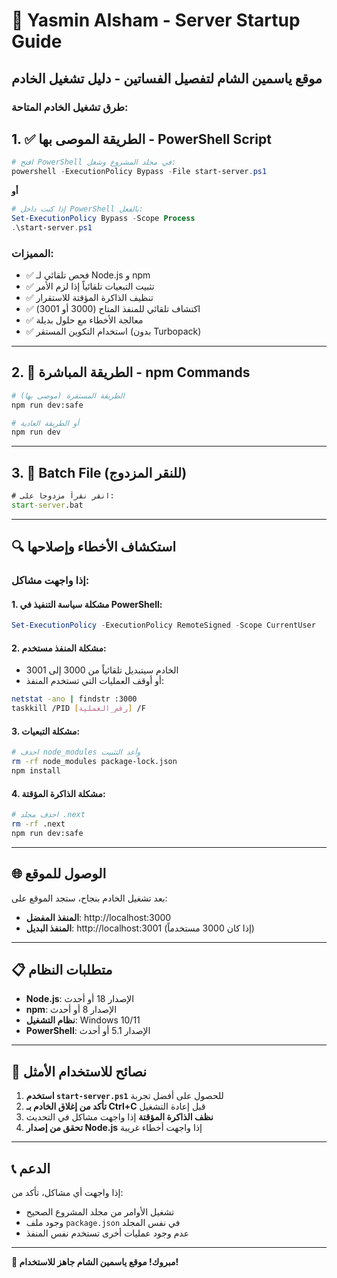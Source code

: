 # 🚀 Yasmin Alsham - Server Startup Guide

## موقع ياسمين الشام لتفصيل الفساتين - دليل تشغيل الخادم

### طرق تشغيل الخادم المتاحة:

## 1. ✅ الطريقة الموصى بها - PowerShell Script

```powershell
# افتح PowerShell في مجلد المشروع وشغل:
powershell -ExecutionPolicy Bypass -File start-server.ps1
```

**أو**

```powershell
# إذا كنت داخل PowerShell بالفعل:
Set-ExecutionPolicy Bypass -Scope Process
.\start-server.ps1
```

### المميزات:
- ✅ فحص تلقائي لـ Node.js و npm
- ✅ تثبيت التبعيات تلقائياً إذا لزم الأمر
- ✅ تنظيف الذاكرة المؤقتة للاستقرار
- ✅ اكتشاف تلقائي للمنفذ المتاح (3000 أو 3001)
- ✅ معالجة الأخطاء مع حلول بديلة
- ✅ استخدام التكوين المستقر (بدون Turbopack)

---

## 2. 🔧 الطريقة المباشرة - npm Commands

```bash
# الطريقة المستقرة (موصى بها)
npm run dev:safe

# أو الطريقة العادية
npm run dev
```

---

## 3. 📝 Batch File (للنقر المزدوج)

```cmd
# انقر نقراً مزدوجاً على:
start-server.bat
```

---

## 🔍 استكشاف الأخطاء وإصلاحها

### إذا واجهت مشاكل:

#### 1. مشكلة سياسة التنفيذ في PowerShell:
```powershell
Set-ExecutionPolicy -ExecutionPolicy RemoteSigned -Scope CurrentUser
```

#### 2. مشكلة المنفذ مستخدم:
- الخادم سيتبديل تلقائياً من 3000 إلى 3001
- أو أوقف العمليات التي تستخدم المنفذ:
```bash
netstat -ano | findstr :3000
taskkill /PID [رقم_العملية] /F
```

#### 3. مشكلة التبعيات:
```bash
# احذف node_modules وأعد التثبيت
rm -rf node_modules package-lock.json
npm install
```

#### 4. مشكلة الذاكرة المؤقتة:
```bash
# احذف مجلد .next
rm -rf .next
npm run dev:safe
```

---

## 🌐 الوصول للموقع

بعد تشغيل الخادم بنجاح، ستجد الموقع على:

- **المنفذ المفضل**: http://localhost:3000
- **المنفذ البديل**: http://localhost:3001 (إذا كان 3000 مستخدماً)

---

## 📋 متطلبات النظام

- **Node.js**: الإصدار 18 أو أحدث
- **npm**: الإصدار 8 أو أحدث
- **نظام التشغيل**: Windows 10/11
- **PowerShell**: الإصدار 5.1 أو أحدث

---

## 🎯 نصائح للاستخدام الأمثل

1. **استخدم `start-server.ps1`** للحصول على أفضل تجربة
2. **تأكد من إغلاق الخادم بـ Ctrl+C** قبل إعادة التشغيل
3. **نظف الذاكرة المؤقتة** إذا واجهت مشاكل في التحديث
4. **تحقق من إصدار Node.js** إذا واجهت أخطاء غريبة

---

## 📞 الدعم

إذا واجهت أي مشاكل، تأكد من:
- تشغيل الأوامر من مجلد المشروع الصحيح
- وجود ملف `package.json` في نفس المجلد
- عدم وجود عمليات أخرى تستخدم نفس المنفذ

---

**🎉 مبروك! موقع ياسمين الشام جاهز للاستخدام!**
